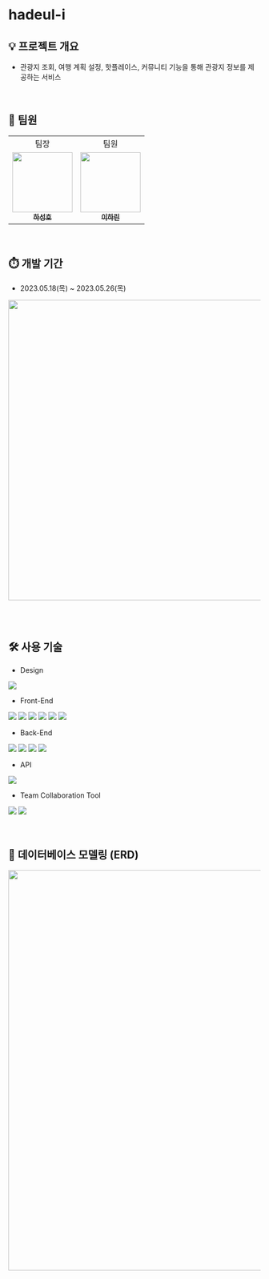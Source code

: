 # hadeul-i

## 💡 프로젝트 개요
* 관광지 조회, 여행 계획 설정, 핫플레이스, 커뮤니티 기능을 통해 관광지 정보를 제공하는 서비스

<br>

## 👥 팀원

<table>
    <tr>
    <td align="center">팀장</td>
    <td align="center">팀원</td>
  </tr>
  <tr>
   <td align="center"><a href="https://github.com/seongho-98"><img src="https://avatars.githubusercontent.com/u/73474641?v=4" width="120px;" alt=""/><br /><sub><b>하성호</b></sub></a><br /></td>
    <td align="center"><a href="https://github.com/Harinee68"><img src="https://avatars.githubusercontent.com/u/62701446?v=4" width="120px;" alt=""/><br /><sub><b>이하린</b></sub></a><br /></td>
  </tr>
</table>

<br>

## ⏱️ 개발 기간
* 2023.05.18(목) ~ 2023.05.26(목)

<img src="https://github.com/Harinee68/algorithm_study/assets/62701446/47b9039f-2efb-42c6-8eee-401840ead999" width="600px">

<br><br>


## 🛠️ 사용 기술 
* Design

<img src="https://img.shields.io/badge/figma-F24E1E?style=for-the-badge&logo=figma&logoColor=white">

* Front-End

<img src="https://img.shields.io/badge/HTML5-E34F26?style=for-the-badge&logo=html5&logoColor=white"> <img src="https://img.shields.io/badge/css3-1572b6?style=for-the-badge&logo=css3&logoColor=white"> <img src="https://img.shields.io/badge/javascript-f7df1e?style=for-the-badge&logo=javascript&logoColor=black"> <img src="https://img.shields.io/badge/bootstrap-7952b3?style=for-the-badge&logo=bootstrap&logoColor=white"> 
<img src="https://img.shields.io/badge/vue.js-4fc08d?style=for-the-badge&logo=vuedotjs&logoColor=white"> <img src="https://img.shields.io/badge/visual studio code-007ACC?style=for-the-badge&logo=visualstudiocode&logoColor=white"> 

* Back-End

<img src="https://img.shields.io/badge/Java-007396?style=for-the-badge&logo=OpenJDK&logoColor=white"> <img src="https://img.shields.io/badge/mysql-4479A1?style=for-the-badge&logo=mysql&logoColor=white"> <img src="https://img.shields.io/badge/mybatis-181717?style=for-the-badge&logo=mybatis&logoColor=white"> <img src="https://img.shields.io/badge/springboot-6DB33F?style=for-the-badge&logo=springboot&logoColor=white">

* API

<img src="https://img.shields.io/badge/Kakao Map-FFCD00?style=for-the-badge&logo=kakao&logoColor=black">

* Team Collaboration Tool

<img src="https://img.shields.io/badge/github-181717?style=for-the-badge&logo=github&logoColor=white"> <img src="https://img.shields.io/badge/notion-000000?style=for-the-badge&logo=notion&logoColor=white">



<br>

## 🐬 데이터베이스 모델링 (ERD) 

<img src="https://github.com/Harinee68/algorithm_study/assets/62701446/3a0b245c-267c-46e5-89ab-4c57f02ccbf6" width="800px">
<br><br>

